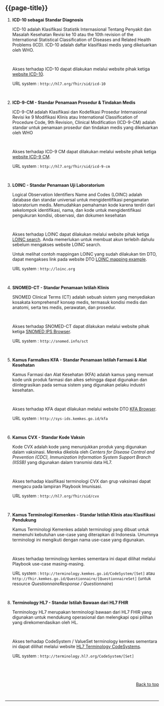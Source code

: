 ## {{page-title}}

1. **ICD-10 sebagai Standar Diagnosis**
   
   ICD-10 adalah Klasifikasi Statistik Internasional Tentang Penyakit dan Masalah Kesehatan Revisi ke 10 atau the 10th revision of the International Statistical Classification of Diseases and Related Health Problems (ICD). ICD-10 adalah daftar klasifikasi medis yang dikeluarkan oleh WHO.

   <br>
   
   Akses terhadap ICD-10 dapat dilakukan melalui website pihak ketiga [website ICD-10](https://www.icd10data.com/ICD10CM/Codes).

   URL system : ```http://hl7.org/fhir/sid/icd-10```

   <br>

2. **ICD-9-CM - Standar Penamaan Prosedur & Tindakan Medis**
   
   ICD-9-CM adalah Klasifikasi dan Kodefikasi Prosedur Internasional Revisi ke 9 Modifikasi Klinis atau International Classification of Procedure Code, 9th Revision, Clinical Modification (ICD-9-CM) adalah standar untuk penamaan prosedur dan tindakan medis yang dikeluarkan oleh WHO

   <br>
   
   Akses terhadap ICD-9 CM dapat dilakukan melalui website pihak ketiga [website ICD-9 CM](http://www.icd9data.com/).

   URL system :  ```http://hl7.org/fhir/sid/icd-9-cm```

   <br>
   
3. **LOINC - Standar Penamaan Uji Laboratorium**
   
   Logical Observation Identifiers Name and Codes (LOINC) adalah database dan standar universal untuk mengidentifikasi pengamatan laboratorium medis. Memudahkan pemahaman kode karena terdiri dari sekelompok identifikasi, nama, dan kode untuk mengidentifikasi pengukuran kondisi, observasi, dan dokumen kesehatan

   <br>
   
   Akses terhadap LOINC dapat dilakukan melalui website pihak ketiga [LOINC search](https://loinc.org/search/). Anda memerlukan untuk membuat akun terlebih dahulu sebelum mengakses website LOINC search.

   Untuk melihat contoh mappingan LOINC yang sudah dilakukan tim DTO, dapat mengakses link pada website DTO [LOINC mapping example](https://dto.kemkes.go.id/terminology/loinc).

   URL system :  ```http://loinc.org```


   <br>


4. **SNOMED-CT - Standar Penamaan Istilah Klinis**
   
   SNOMED Clinical Terms (CT) adalah sebuah sistem yang menyediakan kosakata komprehensif konsep medis, termasuk kondisi medis dan anatomi, serta tes medis, perawatan, dan prosedur.

   <br>

   Akses terhadap SNOMED-CT dapat dilakukan melalui website pihak ketiga [SNOMED IPS Browser](https://ips-browser.snomedtools.org/).

   URL system :  ```http://snomed.info/sct```


   <br>
   

5. **Kamus Farmalkes KFA - Standar Penamaan Istilah Farmasi & Alat Kesehatan**
   
   Kamus Farmasi dan Alat Kesehatan (KFA) adalah kamus yang memuat kode unik produk farmasi dan alkes sehingga dapat digunakan dan diintegrasikan pada semua sistem  yang digunakan pelaku industri kesehatan.

   <br>

   Akses terhadap KFA dapat dilakukan melalui website DTO [KFA Browser](https://dto.kemkes.go.id/kfa-browser).

   URL system :  ```http://sys-ids.kemkes.go.id/kfa```


   <br>
   

6. **Kamus CVX - Standar Kode Vaksin**
   
   Kode CVX adalah kode yang menunjukkan produk yang digunakan dalam vaksinasi. Mereka dikelola oleh *Centers for Disease Control and Prevention (CDC), Immunization Information System Support Branch (IISSB)* yang digunakan dalam transmisi data HL7.
   
   <br>

   Akses terhadap klasifikasi terminologi CVX dan grup vaksinasi dapat mengacu pada lampiran Playbook Imunisasi.

   URL system :  ```http://hl7.org/fhir/sid/cvx```


   <br>
   

7. **Kamus Terminologi Kemenkes - Standar Istilah Klinis atau Klasifikasi Pendukung**

   Kamus Terminologi Kemenkes adalah terminologi yang dibuat untuk memenuhi kebutuhan use-case yang diterapkan di Indonesia. Umumnya terminologi ini mengikuti dengan nama use-case yang digunakan.
   
   <br>

   Akses terhadap terminology kemkes sementara ini dapat dilihat melalui Playbook use-case masing-masing.

   URL system :  ```http://terminology.kemkes.go.id/CodeSystem/[Set]``` atau ```http://fhir.kemkes.go.id/Questionnaire/[QuestionnaireSet]``` (untuk resource *QuestionnaireResponse / Questionnaire*)


   <br>
   

8. **Terminology HL7 - Standar Istilah Bawaan dari HL7 FHIR**

   Terminology HL7 merupakan terminologi bawaan dari HL7 FHIR yang digunakan untuk mendukung operasional dan melengkapi opsi pilihan yang direkomendasikan oleh HL.
   
   <br>

   Akses terhadap CodeSystem / ValueSet terminology kemkes sementara ini dapat dilihat melalui website [HL7 Terminology CodeSystems](https://terminology.hl7.org/4.0.0/codesystems.html).

   URL system :  ```http://terminology.hl7.org/CodeSystem/[Set]```


   <br>
   

<br>
<p style="text-align:right"><a href="#">Back to top</a></p>
<br>
<hr>